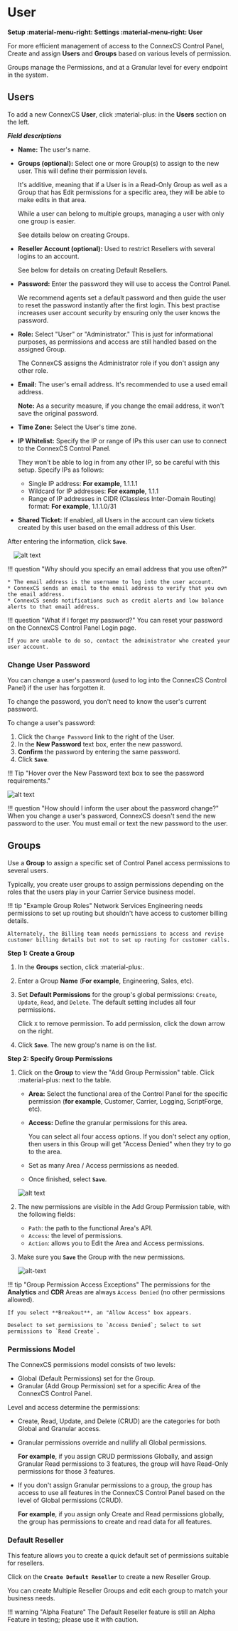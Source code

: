 # User

**Setup :material-menu-right: Settings :material-menu-right: User**

For more efficient management of access to the ConnexCS Control Panel, Create and assign **Users** and **Groups** based on various levels of permission.

Groups manage the Permissions, and at a Granular level for every endpoint in the system.

## Users

To add a new ConnexCS **User**, click :material-plus: in the **Users** section on the left.

  ***Field descriptions***

+ **Name:** The user's name.
  
+ **Groups (optional):**  Select one or more Group(s) to assign to the new user. This will define their permission levels.

    It's additive, meaning that if a User is in a Read-Only Group as well as a Group that has Edit permissions for a specific area, they will be able to make edits in that area.

    While a user can belong to multiple groups, managing a user with only one group is easier.

    See details below on creating Groups.

+ **Reseller Account (optional):** Used to restrict Resellers with several logins to an account.

    See below for details on creating Default Resellers.
  
+ **Password:** Enter the password they will use to access the Control Panel.

    We recommend agents set a default password and then guide the user to reset the password instantly after the first login. This best practise increases user account security by ensuring only the user knows the password.
  
+ **Role:** Select "User" or "Administrator." This is just for informational purposes, as permissions and access are still handled based on the assigned Group.

    The ConnexCS assigns the Administrator role if you don't assign any other role.
  
+ **Email:** The user's email address. It's recommended to use a used email address.

    **Note:** As a security measure, if you change the email address, it won't save the original password.
  
+ **Time Zone:** Select the User's time zone.
  
+ **IP Whitelist:** Specify the IP or range of IPs this user can use to connect to the ConnexCS Control Panel.

    They won't be able to log in from any other IP, so be careful with this setup. Specify IPs as follows:

    + Single IP address: **For example**, 1.1.1.1
    + Wildcard for IP addresses: **For example**, 1.1.1
    + Range of IP addresses in CIDR (Classless Inter-Domain Routing) format: **For example**, 1.1.1.0/31

+ **Shared Ticket:** If enabled, all Users in the account can view tickets created by this user based on the email address of this User.

After entering the information, click **`Save`**.

&emsp;![alt text][user]

!!! question "Why should you specify an email address that you use often?"

    * The email address is the username to log into the user account.
    * ConnexCS sends an email to the email address to verify that you own the email address.
    * ConnexCS sends notifications such as credit alerts and low balance alerts to that email address. 

!!! question "What if I forget my password?"
    You can reset your password on the ConnexCS Control Panel Login page.

    If you are unable to do so, contact the administrator who created your user account.

### Change User Password

You can change a user's password (used to log into the ConnexCS Control Panel) if the user has forgotten it.

To change the password, you don't need to know the user's current password.

To change a user's password:

1. Click the `Change Password` link to the right of the User.
2. In the **New Password** text box, enter the new password.
3. **Confirm** the password by entering the same password.
4. Click **`Save`**.

!!! Tip "Hover over the New Password text box to see the password requirements."

![alt text][password-rules]

!!! question "How should I inform the user about the password change?"
    When you change a user's password, ConnexCS doesn't send the new password to the user. You must email or text the new password to the user.

## Groups

Use a **Group** to assign a specific set of Control Panel access permissions to several users.

Typically, you create user groups to assign permissions depending on the roles that the users play in your Carrier Service business model.

!!! tip "Example Group Roles"
    Network Services Engineering needs permissions to set up routing but shouldn't have access to customer billing details.

    Alternately, the Billing team needs permissions to access and revise customer billing details but not to set up routing for customer calls.

**Step 1: Create a Group**

1. In the **Groups** section, click :material-plus:.
2. Enter a Group **Name** (**For example**, Engineering, Sales, etc).
3. Set **Default Permissions** for the group's global permissions: `Create`, `Update`, `Read`, and `Delete`. The default setting includes all four permissions.

    Click `X` to remove permission.
    To add permission, click the down arrow on the right.

4. Click **`Save`**. The new group's name is on the list.

**Step 2: Specify Group Permissions**

1. Click on the **Group** to view the "Add Group Permission" table. Click :material-plus: next to the table.
    + **Area:** Select the functional area of the Control Panel for the specific permission (**for example**, Customer, Carrier, Logging, ScriptForge, etc).
    + **Access:** Define the granular permissions for this area.

        You can select all four access options.
        If you don't select any option, then users in this Group will get "Access Denied" when they try to go to the area.

    + Set as many Area / Access permissions as needed.
    + Once finished, select **`Save`**.

    ![alt text][add-group-perm]

2. The new permissions are visible in the Add Group Permission table, with the following fields:
    + `Path`: the path to the functional Area's API.
    + `Access`: the level of permissions.
    + `Action`: allows you to Edit the Area and Access permissions.

3. Make sure you **`Save`** the Group with the new permissions.

    ![alt-text][group-perm]

!!! tip "Group Permission Access Exceptions"
    The permissions for the **Analytics** and **CDR** Areas are always `Access Denied` (no other permissions allowed).

    If you select **Breakout**, an "Allow Access" box appears.
    
    Deselect to set permissions to `Access Denied`; Select to set permissions to `Read Create`.

### Permissions Model

The ConnexCS permissions model consists of two levels:

+ Global (Default Permissions) set for the Group.
+ Granular (Add Group Permission) set for a specific Area of the ConnexCS Control Panel.

Level and access determine the permissions:

+ Create, Read, Update, and Delete (CRUD) are the categories for both Global and Granular access.
+ Granular permissions override and nullify all Global permissions.

    **For example**, if you assign CRUD permissions Globally, and assign Granular Read permissions to 3 features, the group will have Read-Only permissions for those 3 features.
+ If you don't assign Granular permissions to a group, the group has access to use all features in the ConnexCS Control Panel based on the level of Global permissions (CRUD).

    **For example**, if you assign only Create and Read permissions globally, the group has permissions to create and read data for all features.

### Default Reseller

This feature allows you to create a quick default set of permissions suitable for resellers.

Click on the **`Create Default Reseller`** to create a new Reseller Group.

You can create Multiple Reseller Groups and edit each group to match your business needs.  

!!! warning "Alpha Feature"
    The Default Reseller feature is still an Alpha Feature in testing; please use it with caution.

[user]: /setup/img/user.png "Add User"
[add-group-perm]: /setup/img/add-group-perm.png "Add Group Permissions"
[group-perm]: /setup/img/group-perm.png "Group Permission"
[password-rules]: /setup/img/password-rules.png "password-rules"
